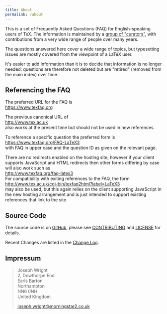```yaml
---
title: About
permalink: /about
---
```


This is a set of Frequently Asked Questions (FAQ) for English-speaking users of
TeX. The information is maintained by a [group of
"curators"](https://github.com/texfaq), with contributions from a very wide
range of people over many years.

The questions answered here cover a wide range of topics, but typesetting
issues are mostly covered from the viewpoint of a LaTeX user.

It's easier to add information than it is to decide that information is no
longer needed: questions are therefore not deleted but are "retired" (removed
from the main index) over time.

## Referencing the FAQ

The preferred URL for the FAQ is  
<https://www.texfaq.org>

The previous canonical URL of  
<http://www.tex.ac.uk>  
also works at the present time but should not be used in new references.

To reference a specific question the preferred form is  
<https://www.texfaq.org/FAQ-LaTeX3>  
with FAQ in upper case and the question ID as given on the relevant page.

There are no redirects enabled on the hosting site, however if your client
supports JavaScript and HTML redirects then other forms differing by case
will also work such as  
<http://www.texfaq.org/faq-latex3>  
For compatibility with exiting references to the FAQ, the form  
<http://www.tex.ac.uk/cgi-bin/texfaq2html?label=LaTeX3>  
may also be used, but this again relies on the client supporting
JavaScript in the new hosting arrangement and is just intended to
support existing references that link to the site.


## Source Code

The source code is on [GitHub](https://github.com/texfaq/texfaq.github.io/),
please see [CONTRIBUTING](CONTRIBUTING) and [LICENSE](LICENSE) for details.

Recent Changes are listed in the [Change Log](CHANGELOG).

## Impressum

> Joseph Wright<br />
> 2, Dowthorpe End<br />
> Earls Barton<br />
> Northampton<br />
> NN6 0NH<br />
> United Kingdom
>
> joseph.wright@morningstar2.co.uk
